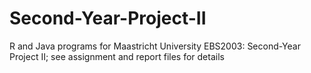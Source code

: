 # Second-Year-Project-II
R and Java programs for Maastricht University EBS2003: Second-Year Project II; see assignment and report files for details
